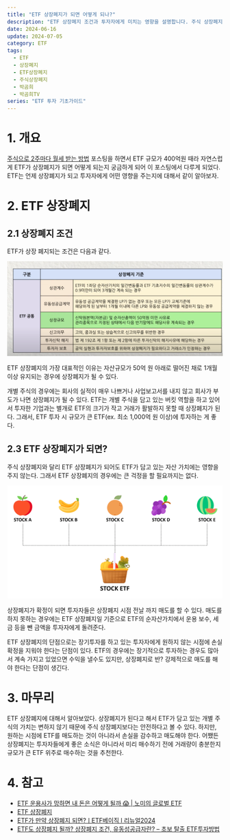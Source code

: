 ```yaml
---
title: "ETF 상장폐지가 되면 어떻게 되나?"
description: "ETF 상장폐지 조건과 투자자에게 미치는 영향을 설명합니다. 주식 상장폐지와의 차이점과 상장폐지 시 대응 방법을 다룹니다."
date: 2024-06-16
update: 2024-07-05
category: ETF
tags:
  - ETF
  - 상장폐지
  - ETF상장폐지
  - 주식상장폐지
  - 박곰희
  - 박곰희TV
series: "ETF 투자 기초가이드"
---
```


# 1. 개요

[주식으로 2주마다 월세 받는 방법](https://stock.advenoh.pe.kr/주식으로-2주마다-월세-받는-방법/) 포스팅을 하면서 ETF 규모가 400억원 때라 자연스럽게 ETF가 상장폐지가 되면 어떻게 되는지 궁금하게 되어 이 포스팅에서 다루게 되었다. ETF는 언제 상장폐지가 되고 투자자에게 어떤 영향을 주는지에 대해서 같이 알아보자.

# 2. ETF 상장폐지

## 2.1 상장폐지 조건

ETF가 상장 폐지되는 조건은 다음과 같다.

![ETF 상장폐지 조건](image-20240616172856929.png)

ETF 상장폐지의 가장 대표적인 이유는 자산규모가 50억 원 아래로 떨어진 채로 1개월 이상 유지되는 경우에 상장폐지가 될 수 있다.

개별 주식의 경우에는 회사의 실적이 매우 나쁘거나 사업보고서를 내지 않고 회사가 부도가 나면 상장폐지가 될 수 있다. ETF는 개별 주식을 담고 있는 버킷 역할을 하고 있어서 투자한 기업과는 별개로 ETF의 크기가 작고 거래가 활발하지 못할 때 상장폐지가 된다. 그래서, ETF 투자 시 규모가 큰 ETF(ex. 최소 1,000억 원 이상)에 투자하는 게 좋다.

## 2.3 ETF 상장폐지가 되면?

주식 상장폐지와 달리 ETF 상장폐지가 되어도 ETF가 담고 있는 자산 가치에는 영향을 주지 않는다. 그래서 ETF 상장폐지의 경우에는 큰 걱정을 할 필요까지는 없다.



![ETF - 주식을 담고 있는 바구니](etf-20240705205603587.png)

상장폐지가 확정이 되면 투자자들은 상장폐지 시점 전날 까지 매도를 할 수 있다. 매도를 하지 못하는 경우에는 ETF 상장폐지일 기준으로 ETF의 순자산가치에서 운용 보수, 세금 등을 뺀 금액을 투자자에게 돌려준다.

ETF 상장폐지의 단점으로는 장기투자를 하고 있는 투자자에게 원하지 않는 시점에 손실 확정을 지워야 한다는 단점이 있다. ETF의 경우에는 장기적으로 투자하는 경우도 많아서 계속 가지고 있었으면 수익을 낼수도 있지만, 상장폐지로 반? 강제적으로 매도를 해야 한다는 단점이 생긴다.

# 3. 마무리

ETF 상장폐지에 대해서 알아보았다. 상장폐지가 된다고 해서 ETF가 담고 있는 개별 주식의 가치는 변하지 않기 때문에 주식 상장폐지보다는 안전하다고 볼 수 있다. 하지만, 원하는 시점에 ETF를 매도하는 것이 아니라서 손실을 감수하고 매도해야 한다. 어쨌든 상장폐지는 투자자들에게 좋은 소식은 아니라서 미리 매수하기 전에 거래량이 충분한지 규모가 큰 ETF 위주로 매수하는 것을 추천한다.

# 4. 참고

- [ETF 운용사가 망하면 내 돈은 어떻게 될까 😱 | 노미의 글로벌 ETF](https://www.youtube.com/watch?v=lUTWdZjtAd0)
- [ETF 상장폐지](https://m.samsungfund.com/etf/insight/guide/view06.do)
- [ETF가 만약 상장폐지 되면?ㅣETF베이직 l 리뉴얼2024](https://www.youtube.com/watch?v=IyQ6kltZQ0E)
- [ETF도 상장폐지 될까? 상장폐지 조건, 유동성공급자란? – 초보 탈출 ETF투자방법](https://samsungfundblog.com/archives/49878)
